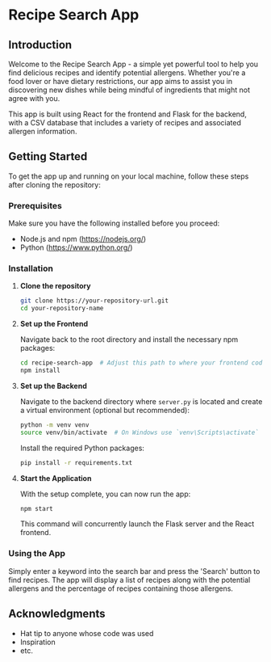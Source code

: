 # Recipe Search App

## Introduction

Welcome to the Recipe Search App - a simple yet powerful tool to help you find delicious recipes and identify potential allergens. Whether you're a food lover or have dietary restrictions, our app aims to assist you in discovering new dishes while being mindful of ingredients that might not agree with you.

This app is built using React for the frontend and Flask for the backend, with a CSV database that includes a variety of recipes and associated allergen information.

## Getting Started

To get the app up and running on your local machine, follow these steps after cloning the repository:

### Prerequisites

Make sure you have the following installed before you proceed:

- Node.js and npm (https://nodejs.org/)
- Python (https://www.python.org/)

### Installation

1. **Clone the repository**

   ```sh
   git clone https://your-repository-url.git
   cd your-repository-name
   ```

2. **Set up the Frontend**

   Navigate back to the root directory and install the necessary npm packages:

   ```sh
   cd recipe-search-app  # Adjust this path to where your frontend code is located
   npm install
   ```

3. **Set up the Backend**

   Navigate to the backend directory where `server.py` is located and create a virtual environment (optional but recommended):

   ```sh
   python -m venv venv
   source venv/bin/activate  # On Windows use `venv\Scripts\activate`
   ```

   Install the required Python packages:

   ```sh
   pip install -r requirements.txt
   ```

4. **Start the Application**

   With the setup complete, you can now run the app:

   ```sh
   npm start
   ```

   This command will concurrently launch the Flask server and the React frontend.

### Using the App

Simply enter a keyword into the search bar and press the 'Search' button to find recipes. The app will display a list of recipes along with the potential allergens and the percentage of recipes containing those allergens.

## Acknowledgments

- Hat tip to anyone whose code was used
- Inspiration
- etc.
